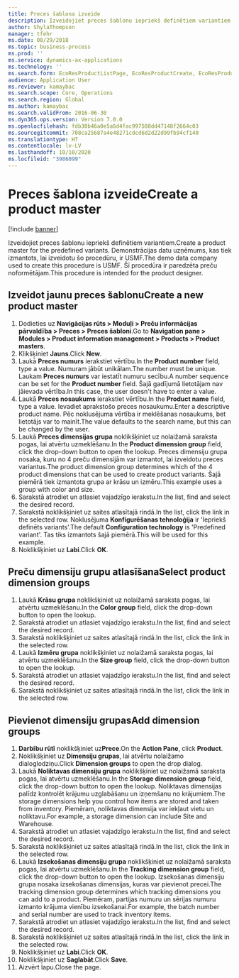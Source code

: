 ```yaml
---
title: Preces šablona izveide
description: Izveidojiet preces šablonu iepriekš definētiem variantiem.
author: ShylaThompson
manager: tfehr
ms.date: 08/29/2018
ms.topic: business-process
ms.prod: ''
ms.service: dynamics-ax-applications
ms.technology: ''
ms.search.form: EcoResProductListPage, EcoResProductCreate, EcoResProductDetails, EcoResProductInventoryDimensionGroups
audience: Application User
ms.reviewer: kamaybac
ms.search.scope: Core, Operations
ms.search.region: Global
ms.author: kamaybac
ms.search.validFrom: 2016-06-30
ms.dyn365.ops.version: Version 7.0.0
ms.openlocfilehash: fdb30b46a0e5a6d4fac997588dd47148f2664c03
ms.sourcegitcommit: 708ca25687a4e48271cdcd6d2d22d99fb94cf140
ms.translationtype: HT
ms.contentlocale: lv-LV
ms.lasthandoff: 10/10/2020
ms.locfileid: "3986099"
---
```

# <a name="create-a-product-master"></a><span data-ttu-id="b88f8-103">Preces šablona izveide</span><span class="sxs-lookup"><span data-stu-id="b88f8-103">Create a product master</span></span>

[!include [banner](../../includes/banner.md)]

<span data-ttu-id="b88f8-104">Izveidojiet preces šablonu iepriekš definētiem variantiem.</span><span class="sxs-lookup"><span data-stu-id="b88f8-104">Create a product master for the predefined variants.</span></span> <span data-ttu-id="b88f8-105">Demonstrācijas datu uzņēmums, kas tiek izmantots, lai izveidotu šo procedūru, ir USMF.</span><span class="sxs-lookup"><span data-stu-id="b88f8-105">The demo data company used to create this procedure is USMF.</span></span> <span data-ttu-id="b88f8-106">Šī procedūra ir paredzēta preču noformētājam.</span><span class="sxs-lookup"><span data-stu-id="b88f8-106">This procedure is intended for the product designer.</span></span>


## <a name="create-a-new-product-master"></a><span data-ttu-id="b88f8-107">Izveidot jaunu preces šablonu</span><span class="sxs-lookup"><span data-stu-id="b88f8-107">Create a new product master</span></span>
1. <span data-ttu-id="b88f8-108">Dodieties uz **Navigācijas rūts > Moduļi > Preču informācijas pārvaldība > Preces > Preces šabloni**.</span><span class="sxs-lookup"><span data-stu-id="b88f8-108">Go to **Navigation pane > Modules > Product information management > Products > Product masters**.</span></span>
2. <span data-ttu-id="b88f8-109">Klikšķiniet **Jauns**.</span><span class="sxs-lookup"><span data-stu-id="b88f8-109">Click **New**.</span></span>
3. <span data-ttu-id="b88f8-110">Laukā **Preces numurs** ierakstiet vērtību.</span><span class="sxs-lookup"><span data-stu-id="b88f8-110">In the **Product number** field, type a value.</span></span> <span data-ttu-id="b88f8-111">Numuram jābūt unikālam.</span><span class="sxs-lookup"><span data-stu-id="b88f8-111">The number must be unique.</span></span> <span data-ttu-id="b88f8-112">Laukam **Preces numurs** var iestatīt numuru secību.</span><span class="sxs-lookup"><span data-stu-id="b88f8-112">A number sequence can be set for the **Product number** field.</span></span> <span data-ttu-id="b88f8-113">Šajā gadījumā lietotājam nav jāievada vērtība.</span><span class="sxs-lookup"><span data-stu-id="b88f8-113">In this case, the user doesn't have to enter a value.</span></span>
4. <span data-ttu-id="b88f8-114">Laukā **Preces nosaukums** ierakstiet vērtību.</span><span class="sxs-lookup"><span data-stu-id="b88f8-114">In the **Product name** field, type a value.</span></span> <span data-ttu-id="b88f8-115">Ievadiet aprakstošo preces nosaukumu.</span><span class="sxs-lookup"><span data-stu-id="b88f8-115">Enter a descriptive product name.</span></span> <span data-ttu-id="b88f8-116">Pēc noklusējuma vērtība ir meklēšanas nosaukums, bet lietotājs var to mainīt.</span><span class="sxs-lookup"><span data-stu-id="b88f8-116">The value defaults to the search name, but this can be changed by the user.</span></span>
5. <span data-ttu-id="b88f8-117">Laukā **Preces dimensijas grupa** noklikšķiniet uz nolaižamā saraksta pogas, lai atvērtu uzmeklēšanu.</span><span class="sxs-lookup"><span data-stu-id="b88f8-117">In the **Product dimension group** field, click the drop-down button to open the lookup.</span></span> <span data-ttu-id="b88f8-118">Preces dimensiju grupa nosaka, kuru no 4 preču dimensijām var izmantot, lai izveidotu preces variantus.</span><span class="sxs-lookup"><span data-stu-id="b88f8-118">The product dimension group determines which of the 4 product dimensions that can be used to create product variants.</span></span> <span data-ttu-id="b88f8-119">Šajā piemērā tiek izmantota grupa ar krāsu un izmēru.</span><span class="sxs-lookup"><span data-stu-id="b88f8-119">This example uses a group with color and size.</span></span>
6. <span data-ttu-id="b88f8-120">Sarakstā atrodiet un atlasiet vajadzīgo ierakstu.</span><span class="sxs-lookup"><span data-stu-id="b88f8-120">In the list, find and select the desired record.</span></span>
7. <span data-ttu-id="b88f8-121">Sarakstā noklikšķiniet uz saites atlasītajā rindā.</span><span class="sxs-lookup"><span data-stu-id="b88f8-121">In the list, click the link in the selected row.</span></span> <span data-ttu-id="b88f8-122">Noklusējuma **Konfigurēšanas tehnoloģija** ir 'Iepriekš definēts variants'.</span><span class="sxs-lookup"><span data-stu-id="b88f8-122">The default **Configuration technology** is 'Predefined variant'.</span></span> <span data-ttu-id="b88f8-123">Tas tiks izmantots šajā piemērā.</span><span class="sxs-lookup"><span data-stu-id="b88f8-123">This will be used for this example.</span></span>
8. <span data-ttu-id="b88f8-124">Noklikšķiniet uz **Labi**.</span><span class="sxs-lookup"><span data-stu-id="b88f8-124">Click **OK**.</span></span>

## <a name="select-product-dimension-groups"></a><span data-ttu-id="b88f8-125">Preču dimensiju grupu atlasīšana</span><span class="sxs-lookup"><span data-stu-id="b88f8-125">Select product dimension groups</span></span>
1. <span data-ttu-id="b88f8-126">Laukā **Krāsu grupa** noklikšķiniet uz nolaižamā saraksta pogas, lai atvērtu uzmeklēšanu.</span><span class="sxs-lookup"><span data-stu-id="b88f8-126">In the **Color group** field, click the drop-down button to open the lookup.</span></span>
2. <span data-ttu-id="b88f8-127">Sarakstā atrodiet un atlasiet vajadzīgo ierakstu.</span><span class="sxs-lookup"><span data-stu-id="b88f8-127">In the list, find and select the desired record.</span></span>
3. <span data-ttu-id="b88f8-128">Sarakstā noklikšķiniet uz saites atlasītajā rindā.</span><span class="sxs-lookup"><span data-stu-id="b88f8-128">In the list, click the link in the selected row.</span></span>
4. <span data-ttu-id="b88f8-129">Laukā **Izmēru grupa** noklikšķiniet uz nolaižamā saraksta pogas, lai atvērtu uzmeklēšanu.</span><span class="sxs-lookup"><span data-stu-id="b88f8-129">In the **Size group** field, click the drop-down button to open the lookup.</span></span>
5. <span data-ttu-id="b88f8-130">Sarakstā atrodiet un atlasiet vajadzīgo ierakstu.</span><span class="sxs-lookup"><span data-stu-id="b88f8-130">In the list, find and select the desired record.</span></span>
6. <span data-ttu-id="b88f8-131">Sarakstā noklikšķiniet uz saites atlasītajā rindā.</span><span class="sxs-lookup"><span data-stu-id="b88f8-131">In the list, click the link in the selected row.</span></span>

## <a name="add-dimension-groups"></a><span data-ttu-id="b88f8-132">Pievienot dimensiju grupas</span><span class="sxs-lookup"><span data-stu-id="b88f8-132">Add dimension groups</span></span>
1. <span data-ttu-id="b88f8-133">**Darbību rūtī** noklikšķiniet uz**Prece**.</span><span class="sxs-lookup"><span data-stu-id="b88f8-133">On the **Action Pane**, click **Product**.</span></span>
2. <span data-ttu-id="b88f8-134">Noklikšķiniet uz **Dimensiju grupas**, lai atvērtu nolaižamo dialoglodziņu.</span><span class="sxs-lookup"><span data-stu-id="b88f8-134">Click **Dimension groups** to open the drop dialog.</span></span>
3. <span data-ttu-id="b88f8-135">Laukā **Noliktavas dimensiju grupa** noklikšķiniet uz nolaižamā saraksta pogas, lai atvērtu uzmeklēšanu.</span><span class="sxs-lookup"><span data-stu-id="b88f8-135">In the **Storage dimension group** field, click the drop-down button to open the lookup.</span></span> <span data-ttu-id="b88f8-136">Noliktavas dimensijas palīdz kontrolēt krājumu uzglabāšanu un izņemšanu no krājumiem.</span><span class="sxs-lookup"><span data-stu-id="b88f8-136">The storage dimensions help you control how items are stored and taken from inventory.</span></span> <span data-ttu-id="b88f8-137">Piemēram, noliktavas dimensija var iekļaut vietu un noliktavu.</span><span class="sxs-lookup"><span data-stu-id="b88f8-137">For example, a storage dimension can include Site and Warehouse.</span></span>
4. <span data-ttu-id="b88f8-138">Sarakstā atrodiet un atlasiet vajadzīgo ierakstu.</span><span class="sxs-lookup"><span data-stu-id="b88f8-138">In the list, find and select the desired record.</span></span>
5. <span data-ttu-id="b88f8-139">Sarakstā noklikšķiniet uz saites atlasītajā rindā.</span><span class="sxs-lookup"><span data-stu-id="b88f8-139">In the list, click the link in the selected row.</span></span>
6. <span data-ttu-id="b88f8-140">Laukā **Izsekošanas dimensiju grupa** noklikšķiniet uz nolaižamā saraksta pogas, lai atvērtu uzmeklēšanu.</span><span class="sxs-lookup"><span data-stu-id="b88f8-140">In the **Tracking dimension group** field, click the drop-down button to open the lookup.</span></span> <span data-ttu-id="b88f8-141">Izsekošanas dimensiju grupa nosaka izsekošanas dimensijas, kuras var pievienot precei.</span><span class="sxs-lookup"><span data-stu-id="b88f8-141">The tracking dimension group determines which tracking dimensions you can add to a product.</span></span> <span data-ttu-id="b88f8-142">Piemēram, partijas numuru un sērijas numuru izmanto krājuma vienību izsekošanai.</span><span class="sxs-lookup"><span data-stu-id="b88f8-142">For example, the batch number and serial number are used to track inventory items.</span></span>
7. <span data-ttu-id="b88f8-143">Sarakstā atrodiet un atlasiet vajadzīgo ierakstu.</span><span class="sxs-lookup"><span data-stu-id="b88f8-143">In the list, find and select the desired record.</span></span>
8. <span data-ttu-id="b88f8-144">Sarakstā noklikšķiniet uz saites atlasītajā rindā.</span><span class="sxs-lookup"><span data-stu-id="b88f8-144">In the list, click the link in the selected row.</span></span>
9. <span data-ttu-id="b88f8-145">Noklikšķiniet uz **Labi**.</span><span class="sxs-lookup"><span data-stu-id="b88f8-145">Click **OK**.</span></span>
10. <span data-ttu-id="b88f8-146">Noklikšķiniet uz **Saglabāt**.</span><span class="sxs-lookup"><span data-stu-id="b88f8-146">Click **Save**.</span></span>
11. <span data-ttu-id="b88f8-147">Aizvērt lapu.</span><span class="sxs-lookup"><span data-stu-id="b88f8-147">Close the page.</span></span>

